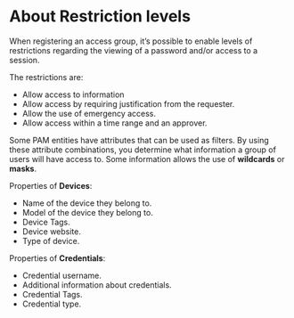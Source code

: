 # About Restriction levels

When registering an access group, it’s possible to enable levels of restrictions regarding the viewing of a password and/or access to a session.

The restrictions are:

* Allow access to information
* Allow access by requiring justification from the requester.
* Allow the use of emergency access.
* Allow access within a time range and an approver.

Some PAM entities have attributes that can be used as filters. By using these attribute combinations, you determine what information a group of users will have access to. Some information allows the use of **wildcards** or **masks**.

Properties of **Devices**:

* Name of the device they belong to.
* Model of the device they belong to.
* Device Tags.
* Device website.
* Type of device.

Properties of **Credentials**:

* Credential username.
* Additional information about credentials.
* Credential Tags.
* Credential type.
